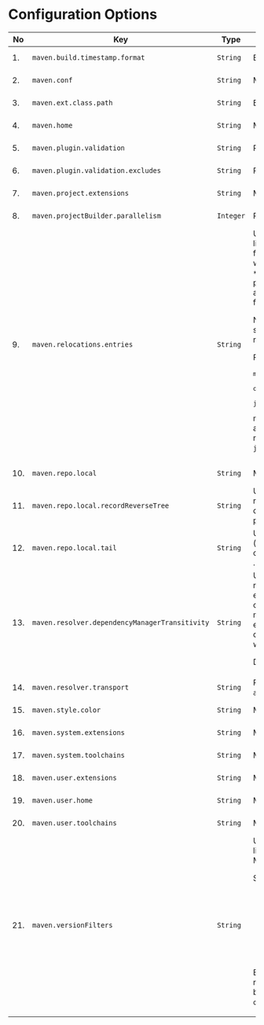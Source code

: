 
# Configuration Options
<!--
Licensed to the Apache Software Foundation (ASF) under one
or more contributor license agreements.  See the NOTICE file
distributed with this work for additional information
regarding copyright ownership.  The ASF licenses this file
to you under the Apache License, Version 2.0 (the
"License"); you may not use this file except in compliance
with the License.  You may obtain a copy of the License at

    http://www.apache.org/licenses/LICENSE-2.0

Unless required by applicable law or agreed to in writing,
software distributed under the License is distributed on an
"AS IS" BASIS, WITHOUT WARRANTIES OR CONDITIONS OF ANY
KIND, either express or implied.  See the License for the
specific language governing permissions and limitations
under the License.
-->





| No | Key | Type | Description | Default Value | Since | Source |
| --- | --- | --- | --- | --- | --- | --- |
| 1. | `maven.build.timestamp.format` | `String` | Build timestamp format. |  `yyyy-MM-dd'T'HH:mm:ss'Z'`  | 3.0.0 | Model properties |
| 2. | `maven.conf` | `String` | Maven configuration. |  `${maven.home}/conf`  | 3.0.0 | User properties |
| 3. | `maven.ext.class.path` | `String` | Extensions class path. |  -  |  | User properties |
| 4. | `maven.home` | `String` | Maven home. |  -  | 3.0.0 | User properties |
| 5. | `maven.plugin.validation` | `String` | Plugin validation level. |  `inline`  | 3.9.2 | User properties |
| 6. | `maven.plugin.validation.excludes` | `String` | Plugin validation exclusions. |  -  | 3.9.6 | User properties |
| 7. | `maven.project.extensions` | `String` | Maven project-wide extensions. |  `${session.rootDirectory}/.mvn/extensions.xml`  | 4.0.0 | User properties |
| 8. | `maven.projectBuilder.parallelism` | `Integer` | ProjectBuilder parallelism. |  `cores/2 + 1`  | 4.0.0 | User properties |
| 9. | `maven.relocations.entries` | `String` | User controlled relocations. This property is a comma separated list of entries with the syntax <code>GAV&gt;GAV</code>. The first <code>GAV</code> can contain <code>\*</code> for any elem (so <code>\*:\*:\*</code> would mean ALL, something you don't want). The second <code>GAV</code> is either fully specified, or also can contain <code>\*</code>, then it behaves as "ordinary relocation": the coordinate is preserved from relocated artifact. Finally, if right hand <code>GAV</code> is absent (line looks like <code>GAV&gt;</code>), the left hand matching <code>GAV</code> is banned fully (from resolving). <p> Note: the <code>&gt;</code> means project level, while <code>&gt;&gt;</code> means global (whole session level, so even plugins will get relocated artifacts) relocation. </p> <p> For example, <pre>maven.relocations.entries = org.foo:\*:\*>, \\<br/>    org.here:\*:\*>org.there:\*:\*, \\<br/>    javax.inject:javax.inject:1>>jakarta.inject:jakarta.inject:1.0.5</pre> means: 3 entries, ban <code>org.foo group</code> (exactly, so <code>org.foo.bar</code> is allowed), relocate <code>org.here</code> to <code>org.there</code> and finally globally relocate (see <code>&gt;&gt;</code> above) <code>javax.inject:javax.inject:1</code> to <code>jakarta.inject:jakarta.inject:1.0.5</code>. </p> |  -  | 4.0.0 | User properties |
| 10. | `maven.repo.local` | `String` | Maven local repository. |  `${maven.user.home}/repository`  | 3.0.0 | User properties |
| 11. | `maven.repo.local.recordReverseTree` | `String` | User property for reverse dependency tree. If enabled, Maven will record ".tracking" directory into local repository with "reverse dependency tree", essentially explaining WHY given artifact is present in local repository. Default: <code>false</code>, will not record anything. |  `false`  | 3.9.0 | User properties |
| 12. | `maven.repo.local.tail` | `String` | User property for chained LRM: list of "tail" local repository paths (separated by comma), to be used with {@code org.eclipse.aether.util.repository.ChainedLocalRepositoryManager} . Default value: <code>null</code>, no chained LRM is used. |  -  | 3.9.0 | User properties |
| 13. | `maven.resolver.dependencyManagerTransitivity` | `String` | User property for selecting dependency manager behaviour regarding transitive dependencies and dependency management entries in their POMs. Maven 3 targeted full backward compatibility with Maven2, hence it ignored dependency management entries in transitive dependency POMs. Maven 4 enables "transitivity" by default, hence unlike Maven2, obeys dependency management entries deep in dependency graph as well. <p> Default: <code>"true"</code>. </p> |  `true`  | 4.0.0 | User properties |
| 14. | `maven.resolver.transport` | `String` | Resolver transport to use. Can be <code>default</code>, <code>wagon</code>, <code>apache</code>, <code>jdk</code> or <code>auto</code>. |  `default`  | 4.0.0 | User properties |
| 15. | `maven.style.color` | `String` | Maven output color mode. Allowed values are <code>auto</code>, <code>always</code>, <code>never</code>. |  `auto`  | 4.0.0 | User properties |
| 16. | `maven.system.extensions` | `String` | Maven system-wide extensions. |  `${maven.conf}/extensions.xml`  | 4.0.0 | User properties |
| 17. | `maven.system.toolchains` | `String` | Maven system toolchains. |  `${maven.conf}/toolchains.xml`  | 4.0.0 | User properties |
| 18. | `maven.user.extensions` | `String` | Maven user extensions. |  `${maven.user.home}/extensions.xml`  | 4.0.0 | User properties |
| 19. | `maven.user.home` | `String` | Maven user home. |  `${user.home}/.m2`  | 4.0.0 | User properties |
| 20. | `maven.user.toolchains` | `String` | Maven user toolchains. |  `${maven.user.home}/toolchains.xml`  | 4.0.0 | User properties |
| 21. | `maven.versionFilters` | `String` | User property for version filters expression, a semicolon separated list of filters to apply. By default, no version filter is applied (like in Maven 3). <p> Supported filters: <ul> <li>"h" or "h(num)" - highest version or top list of highest ones filter</li> <li>"l" or "l(num)" - lowest version or bottom list of lowest ones filter</li> <li>"s" - contextual snapshot filter</li> <li>"e(G:A:V)" - predicate filter (leaves out G:A:V from range, if hit, V can be range)</li> </ul> Example filter expression: <code>"h(5);s;e(org.foo:bar:1)</code> will cause: ranges are filtered for "top 5" (instead full range), snapshots are banned if root project is not a snapshot, and if range for <code>org.foo:bar</code> is being processed, version 1 is omitted. </p> |  -  | 4.0.0 | User properties |

